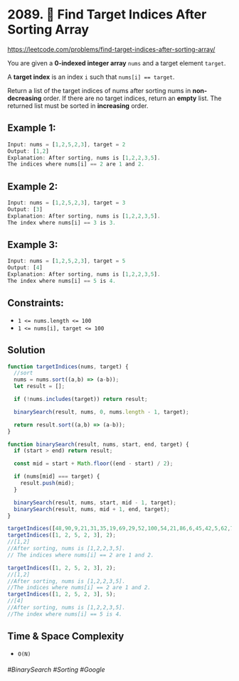 # 2089. 🔎 Find Target Indices After Sorting Array
https://leetcode.com/problems/find-target-indices-after-sorting-array/

You are given a <b>0-indexed integer array</b> `nums` and a target element `target`.

A <b>target index</b> is an index `i` such that `nums[i] == target`.

Return a list of the target indices of nums after sorting nums in <b>non-decreasing</b> order. If there are no target indices, return an <b>empty</b> list. The returned list must be sorted in <b>increasing</b> order.

## Example 1:
````js
Input: nums = [1,2,5,2,3], target = 2
Output: [1,2]
Explanation: After sorting, nums is [1,2,2,3,5].
The indices where nums[i] == 2 are 1 and 2.
````
## Example 2:
````js
Input: nums = [1,2,5,2,3], target = 3
Output: [3]
Explanation: After sorting, nums is [1,2,2,3,5].
The index where nums[i] == 3 is 3.
````
## Example 3:
````js
Input: nums = [1,2,5,2,3], target = 5
Output: [4]
Explanation: After sorting, nums is [1,2,2,3,5].
The index where nums[i] == 5 is 4.
````

## Constraints:
- `1 <= nums.length <= 100`
- `1 <= nums[i], target <= 100`

## Solution 
````js
function targetIndices(nums, target) {
  //sort
  nums = nums.sort((a,b) => (a-b));
  let result = [];

  if (!nums.includes(target)) return result;

  binarySearch(result, nums, 0, nums.length - 1, target);

  return result.sort((a,b) => (a-b));
}

function binarySearch(result, nums, start, end, target) {
  if (start > end) return result;

  const mid = start + Math.floor((end - start) / 2);

  if (nums[mid] === target) {
    result.push(mid);
  }

  binarySearch(result, nums, start, mid - 1, target);
  binarySearch(result, nums, mid + 1, end, target);
}

targetIndices([48,90,9,21,31,35,19,69,29,52,100,54,21,86,6,45,42,5,62,77,15,38], 6);
targetIndices([1, 2, 5, 2, 3], 2);
//[1,2]
//After sorting, nums is [1,2,2,3,5].
// The indices where nums[i] == 2 are 1 and 2.

targetIndices([1, 2, 5, 2, 3], 2);
//[1,2]
//After sorting, nums is [1,2,2,3,5].
//The indices where nums[i] == 2 are 1 and 2.
targetIndices([1, 2, 5, 2, 3], 5);
//[4]
//After sorting, nums is [1,2,2,3,5].
//The index where nums[i] == 5 is 4.
````

## Time & Space Complexity
- `O(N)`

###### #BinarySearch #Sorting #Google
